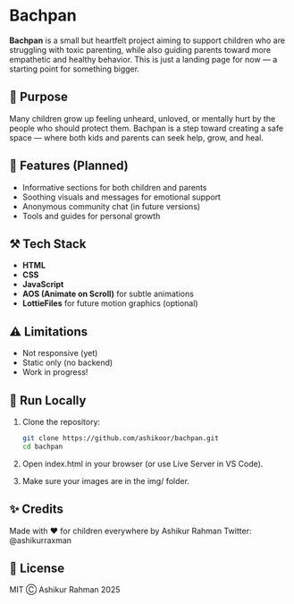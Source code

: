 # Bachpan

**Bachpan** is a small but heartfelt project aiming to support children who are struggling with toxic parenting, while also guiding parents toward more empathetic and healthy behavior. This is just a landing page for now — a starting point for something bigger.

## 🌈 Purpose

Many children grow up feeling unheard, unloved, or mentally hurt by the people who should protect them. Bachpan is a step toward creating a safe space — where both kids and parents can seek help, grow, and heal.


## 🚀 Features (Planned)

- Informative sections for both children and parents  
- Soothing visuals and messages for emotional support  
- Anonymous community chat (in future versions)  
- Tools and guides for personal growth  

## ⚒️ Tech Stack

- **HTML**  
- **CSS**  
- **JavaScript**  
- **AOS (Animate on Scroll)** for subtle animations  
- **LottieFiles** for future motion graphics (optional)

## ⚠️ Limitations

- Not responsive (yet)  
- Static only (no backend)  
- Work in progress!

## 📁 Run Locally

1. Clone the repository:
   ```bash
   git clone https://github.com/ashikoor/bachpan.git
   cd bachpan

2. Open index.html in your browser (or use Live Server in VS Code).


3. Make sure your images are in the img/ folder.



## ✨ Credits

Made with ❤️ for children everywhere by Ashikur Rahman
Twitter: @ashikurraxman

## 📌 License

MIT Ⓒ Ashikur Rahman 2025


